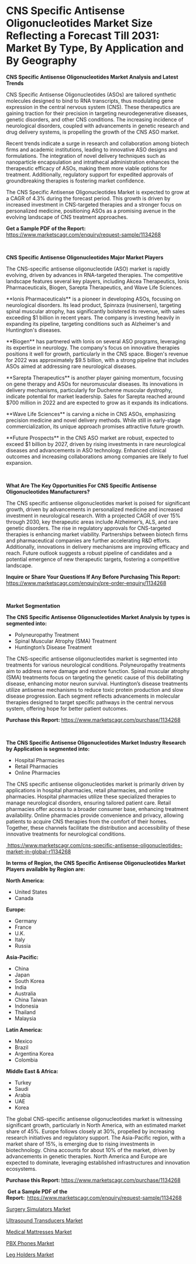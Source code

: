 <p><h1>CNS Specific Antisense Oligonucleotides Market Size Reflecting a Forecast Till 2031: Market By Type, By Application and By Geography</h1></p><p><strong>CNS Specific Antisense Oligonucleotides Market Analysis and Latest Trends</strong></p>
<p><p>CNS Specific Antisense Oligonucleotides (ASOs) are tailored synthetic molecules designed to bind to RNA transcripts, thus modulating gene expression in the central nervous system (CNS). These therapeutics are gaining traction for their precision in targeting neurodegenerative diseases, genetic disorders, and other CNS conditions. The increasing incidence of neurological disorders, coupled with advancements in genetic research and drug delivery systems, is propelling the growth of the CNS ASO market.</p><p>Recent trends indicate a surge in research and collaboration among biotech firms and academic institutions, leading to innovative ASO designs and formulations. The integration of novel delivery techniques such as nanoparticle encapsulation and intrathecal administration enhances the therapeutic efficacy of ASOs, making them more viable options for treatment. Additionally, regulatory support for expedited approvals of groundbreaking therapies is fostering market confidence.</p><p>The CNS Specific Antisense Oligonucleotides Market is expected to grow at a CAGR of 4.3% during the forecast period. This growth is driven by increased investment in CNS-targeted therapies and a stronger focus on personalized medicine, positioning ASOs as a promising avenue in the evolving landscape of CNS treatment approaches.</p></p>
<p><strong>Get a Sample PDF of the Report:&nbsp;</strong> <a href="https://www.marketscagr.com/enquiry/request-sample/1134268?utm_campaign=1868&utm_medium=2&utm_source=Github&utm_content=ia&utm_term=18122024&utm_id=cns-specific-antisense-oligonucleotides">https://www.marketscagr.com/enquiry/request-sample/1134268</a></p>
<p>&nbsp;</p>
<p><strong>CNS Specific Antisense Oligonucleotides Major Market Players</strong></p>
<p><p>The CNS-specific antisense oligonucleotide (ASO) market is rapidly evolving, driven by advances in RNA-targeted therapies. The competitive landscape features several key players, including Akcea Therapeutics, Ionis Pharmaceuticals, Biogen, Sarepta Therapeutics, and Wave Life Sciences.</p><p>**Ionis Pharmaceuticals** is a pioneer in developing ASOs, focusing on neurological disorders. Its lead product, Spinraza (nusinersen), targeting spinal muscular atrophy, has significantly bolstered its revenue, with sales exceeding $1 billion in recent years. The company is investing heavily in expanding its pipeline, targeting conditions such as Alzheimer's and Huntington's diseases. </p><p>**Biogen** has partnered with Ionis on several ASO programs, leveraging its expertise in neurology. The company's focus on innovative therapies positions it well for growth, particularly in the CNS space. Biogen's revenue for 2022 was approximately $9.5 billion, with a strong pipeline that includes ASOs aimed at addressing rare neurological diseases.</p><p>**Sarepta Therapeutics** is another player gaining momentum, focusing on gene therapy and ASOs for neuromuscular diseases. Its innovations in delivery mechanisms, particularly for Duchenne muscular dystrophy, indicate potential for market leadership. Sales for Sarepta reached around $700 million in 2022 and are expected to grow as it expands its indications.</p><p>**Wave Life Sciences** is carving a niche in CNS ASOs, emphasizing precision medicine and novel delivery methods. While still in early-stage commercialization, its unique approach promises attractive future growth. </p><p>**Future Prospects** in the CNS ASO market are robust, expected to exceed $1 billion by 2027, driven by rising investments in rare neurological diseases and advancements in ASO technology. Enhanced clinical outcomes and increasing collaborations among companies are likely to fuel expansion.</p></p>
<p>&nbsp;</p>
<p><strong>What Are The Key Opportunities For CNS Specific Antisense Oligonucleotides Manufacturers?</strong></p>
<p><p>The CNS specific antisense oligonucleotides market is poised for significant growth, driven by advancements in personalized medicine and increased investment in neurological research. With a projected CAGR of over 15% through 2030, key therapeutic areas include Alzheimer’s, ALS, and rare genetic disorders. The rise in regulatory approvals for CNS-targeted therapies is enhancing market viability. Partnerships between biotech firms and pharmaceutical companies are further accelerating R&D efforts. Additionally, innovations in delivery mechanisms are improving efficacy and reach. Future outlook suggests a robust pipeline of candidates and a potential emergence of new therapeutic targets, fostering a competitive landscape.</p></p>
<p><strong>Inquire or Share Your Questions If Any Before Purchasing This Report:</strong> <a href="https://www.marketscagr.com/enquiry/pre-order-enquiry/1134268?utm_campaign=1868&utm_medium=2&utm_source=Github&utm_content=ia&utm_term=18122024&utm_id=cns-specific-antisense-oligonucleotides">https://www.marketscagr.com/enquiry/pre-order-enquiry/1134268</a></p>
<p>&nbsp;</p>
<p><strong>Market Segmentation</strong></p>
<p><strong>The CNS Specific Antisense Oligonucleotides Market Analysis by types is segmented into:</strong></p>
<p><ul><li>Polyneuropathy Treatment</li><li>Spinal Muscular Atrophy (SMA) Treatment</li><li>Huntington’s Disease Treatment</li></ul></p>
<p><p>The CNS-specific antisense oligonucleotides market is segmented into treatments for various neurological conditions. Polyneuropathy treatments aim to address nerve damage and restore function. Spinal muscular atrophy (SMA) treatments focus on targeting the genetic cause of this debilitating disease, enhancing motor neuron survival. Huntington’s disease treatments utilize antisense mechanisms to reduce toxic protein production and slow disease progression. Each segment reflects advancements in molecular therapies designed to target specific pathways in the central nervous system, offering hope for better patient outcomes.</p></p>
<p><strong>Purchase this Report:&nbsp;</strong><a href="https://www.marketscagr.com/purchase/1134268?utm_campaign=1868&utm_medium=2&utm_source=Github&utm_content=ia&utm_term=18122024&utm_id=cns-specific-antisense-oligonucleotides">https://www.marketscagr.com/purchase/1134268</a></p>
<p>&nbsp;</p>
<p><strong>The CNS Specific Antisense Oligonucleotides Market Industry Research by Application is segmented into:</strong></p>
<p><ul><li>Hospital Pharmacies</li><li>Retail Pharmacies</li><li>Online Pharmacies</li></ul></p>
<p><p>The CNS specific antisense oligonucleotides market is primarily driven by applications in hospital pharmacies, retail pharmacies, and online pharmacies. Hospital pharmacies utilize these specialized therapies to manage neurological disorders, ensuring tailored patient care. Retail pharmacies offer access to a broader consumer base, enhancing treatment availability. Online pharmacies provide convenience and privacy, allowing patients to acquire CNS therapies from the comfort of their homes. Together, these channels facilitate the distribution and accessibility of these innovative treatments for neurological conditions.</p></p>
<p><a href="https://www.marketscagr.com/cns-specific-antisense-oligonucleotides-market-in-global-r1134268?utm_campaign=1868&utm_medium=2&utm_source=Github&utm_content=ia&utm_term=18122024&utm_id=cns-specific-antisense-oligonucleotides">&nbsp;https://www.marketscagr.com/cns-specific-antisense-oligonucleotides-market-in-global-r1134268</a></p>
<p><strong>In terms of Region, the CNS Specific Antisense Oligonucleotides Market Players available by Region are:</strong></p>
<p>
    <p> <strong> North America: </strong>
        <ul>
            <li>United States</li>
            <li>Canada</li>
        </ul>
        </p> 
    <p> <strong> Europe: </strong>
        <ul>
            <li>Germany</li>
            <li>France</li>
            <li>U.K.</li>
            <li>Italy</li>
            <li>Russia</li>
        </ul>
        </p> 
    <p> <strong> Asia-Pacific: </strong>
        <ul>
            <li>China</li>
            <li>Japan</li>
            <li>South Korea</li>
            <li>India</li>
            <li>Australia</li>
            <li>China Taiwan</li>
            <li>Indonesia</li>
            <li>Thailand</li>
            <li>Malaysia</li>
        </ul>
        </p> 
    <p> <strong> Latin America: </strong>
        <ul>
            <li>Mexico</li>
            <li>Brazil</li>
            <li>Argentina Korea</li>
            <li>Colombia</li>
        </ul>
        </p> 
    <p> <strong> Middle East & Africa: </strong>
        <ul>
            <li>Turkey</li>
            <li>Saudi</li>
            <li>Arabia</li>
            <li>UAE</li>
            <li>Korea</li>
        </ul>
    </p>
    </p>
<p><p>The global CNS-specific antisense oligonucleotides market is witnessing significant growth, particularly in North America, with an estimated market share of 45%. Europe follows closely at 30%, propelled by increasing research initiatives and regulatory support. The Asia-Pacific region, with a market share of 15%, is emerging due to rising investments in biotechnology. China accounts for about 10% of the market, driven by advancements in genetic therapies. North America and Europe are expected to dominate, leveraging established infrastructures and innovation ecosystems.</p></p>
<p><strong>Purchase this Report: </strong><a href="https://www.marketscagr.com/purchase/1134268?utm_campaign=1868&utm_medium=2&utm_source=Github&utm_content=ia&utm_term=18122024&utm_id=cns-specific-antisense-oligonucleotides">https://www.marketscagr.com/purchase/1134268</a></p>
<p>&nbsp;<strong>Get a Sample PDF of the Report:&nbsp;&nbsp;</strong><a href="https://www.marketscagr.com/enquiry/request-sample/1134268?utm_campaign=1868&utm_medium=2&utm_source=Github&utm_content=ia&utm_term=18122024&utm_id=cns-specific-antisense-oligonucleotides">https://www.marketscagr.com/enquiry/request-sample/1134268</a></p>
<p><strong></strong></p>
<p><p><a href="https://www.linkedin.com/pulse/surgery-simulators-market-trend-projected-continue-rapid-growth-3gvpe?utm_campaign=1868&utm_medium=2&utm_source=Github&utm_content=ia&utm_term=18122024&utm_id=cns-specific-antisense-oligonucleotides">Surgery Simulators Market</a></p><p><a href="https://www.linkedin.com/pulse/trend-analysis-ultrasound-transducers-market-expected-growth-8f7qf?utm_campaign=1868&utm_medium=2&utm_source=Github&utm_content=ia&utm_term=18122024&utm_id=cns-specific-antisense-oligonucleotides">Ultrasound Transducers Market</a></p><p><a href="https://www.linkedin.com/pulse/medical-mattresses-market-report-driving-growth-industry-analysis-yijnf?utm_campaign=1868&utm_medium=2&utm_source=Github&utm_content=ia&utm_term=18122024&utm_id=cns-specific-antisense-oligonucleotides">Medical Mattresses Market</a></p><p><a href="https://www.linkedin.com/pulse/c-glance-reports-anmec?utm_campaign=1868&utm_medium=2&utm_source=Github&utm_content=ia&utm_term=18122024&utm_id=cns-specific-antisense-oligonucleotides">PBX Phones Market</a></p><p><a href="https://www.linkedin.com/pulse/latest-leg-holders-market-report-size-share-revenue-analysis-projected-zqdof?utm_campaign=1868&utm_medium=2&utm_source=Github&utm_content=ia&utm_term=18122024&utm_id=cns-specific-antisense-oligonucleotides">Leg Holders Market</a></p></p>